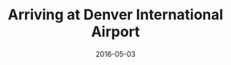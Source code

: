 ---
title: "Arriving at Denver International Airport"
date: 2016-05-03
picture: /assets/camera-roll/2016/05/2016-05-03-arriving-at-denver-international-airport/20160503_203942873_iOS.jpg
thumbnail: /assets/camera-roll/2016/05/2016-05-03-arriving-at-denver-international-airport/20160503_203942873_iOS-thumbnail.jpg
type: picture
tags:
  - airport
  - Denver
  - photograph
---